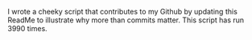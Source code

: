 I wrote a cheeky script that contributes to my Github by updating this ReadMe to illustrate why more than commits matter. This script has run 3990 times.